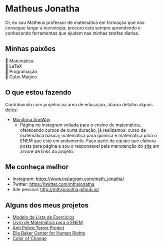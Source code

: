 # Matheus Jonatha
Oi, eu sou Matheus professor de matemática em formação que não consegue largar a tecnologia, procuro está sempre aprendendo e conhecendo ferramentas que ajudem nas minhas tarefas diarias.

## Minhas paixões
🖤 Matemática<br>
🤍 LaTeX<br>
💜 Programação<br>
💙 Cubo Mágico<br>


## O que estou fazendo
Contribuindo com projetos na area de educação, abaixo detalho alguns deles:
- [Monitoria AnnWay](https://www.instagram.com/monitoriaannway/)
  - Página no instagram voltada para o ensino de matemática, oferecendo cursos de curta duração, já realizamos: curso de matemática básica; matemática para química e matemática para o ENEM que está em andamento. Faço parte da equipe que elabora posts para página e sou o responsavel pela manutenção do [site](http://annway.github.io/) em arvore de links do projeto.

## Me conheça melhor
- Instagram: https://www.instagram.com/math_jonatha/
- Twitter: https://twitter.com/mthsjonatha
- Site pessoal: http://mthsjonatha.github.io/


## Alguns dos meus projetos
- [Modelo de Lista de Exercícios](https://github.com/mthsjonatha/pibid_lista)
- [Livro de Matemática para o ENEM](https://github.com/mthsjonatha/livro-matematica-para-o-enem)
- [Anti Police Terror Project](https://www.antipoliceterrorproject.org/)
- [Ella Baker Center for Human Rights](https://ellabakercenter.org/)
- [Color of Change](https://colorofchange.org/)
